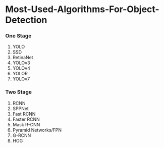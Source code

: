 <p align="center"><h1>Most-Used-Algorithms-For-Object-Detection</h1></p>



<p align="center"><h3> One Stage</h3></p>
<ol>
<li>YOLO </li>
<li>SSD </li>
<li>RetinaNet </li>
<li>YOLOv3 </li>
<li>YOLOv4 </li>
<li>YOLOR </li>
<li>YOLOv7</li>
</ol>



<p align="center"><h3> Two Stage</h3></p>

<ol>
<li>RCNN</li>
<li>SPPNet </li>
<li>Fast RCNN</li>
<li>Faster RCNN </li>
<li>Mask R-CNN </li>
<li>Pyramid Networks/FPN </li>
<li>G-RCNN</li> 
<li>HOG</li> 
  
</ol>
